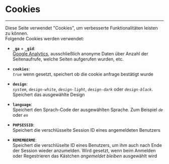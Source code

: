 # Cookies
---

Diese Seite verwendet "Cookies", um verbesserte Funktionalitäten leisten zu können.  
Folgende Cookies werden verwendet:

* __`_ga`__  +  __`_gid`__:  
[Google Analytics](https://marketingplatform.google.com/intl/de/about/analytics/), ausschließlich anonyme Daten über Anzahl der Seitenaufrufe, welche Seiten aufgerufen wurden, etc.  

* __`cookies`__:  
    _`true`_ wenn gesetzt, speichert ob die cookie anfrage bestätigt wurde  

* __`design`__:  
    _`system`_, _`design-white`_, _`design-light`_, _`design-dark`_ oder _`design-black`_. Speichert das ausgewählte Design  

* __`language`__:  
    Speichert den Sprach-Code der ausgewählten Sprache. Zum Beispiel _`de`_ oder _`en`_  

* __`PHPSESSID`__:  
    Speichert die verschlüsselte Session ID eines angemeldeten Benutzers  
    
* __`REMEMBERME`__:  
    Speichert die verschlüselte ID eines Benutzers, um ihm auch nach Ende der Session wieder anzumelden. Wird gesetzt, wenn beim Anmelden oder Regestrieren das Kästchen _angemeldet bleiben_ ausgewählt wird
